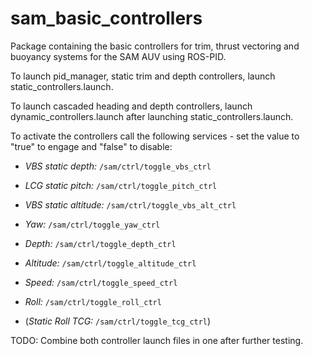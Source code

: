 # sam_basic_controllers

Package containing the basic controllers for trim, thrust vectoring and buoyancy systems for the SAM AUV using ROS-PID.

To launch pid_manager, static trim and depth controllers, launch static_controllers.launch.

To launch cascaded heading and depth controllers, launch dynamic_controllers.launch after launching static_controllers.launch.

To activate the controllers call the following services - set the value to "true" to engage and "false" to disable:

  - _VBS static depth:_ ```/sam/ctrl/toggle_vbs_ctrl```
  
  - _LCG static pitch:_ ```/sam/ctrl/toggle_pitch_ctrl```
  
  - _VBS static altitude:_ ```/sam/ctrl/toggle_vbs_alt_ctrl```
  
  - _Yaw:_ ```/sam/ctrl/toggle_yaw_ctrl```
  
  - _Depth:_ ```/sam/ctrl/toggle_depth_ctrl```
  
  - _Altitude:_ ```/sam/ctrl/toggle_altitude_ctrl```
  
  - _Speed:_ ```/sam/ctrl/toggle_speed_ctrl```
  
  - _Roll:_ ```/sam/ctrl/toggle_roll_ctrl```
  
  - (_Static Roll TCG:_ ```/sam/ctrl/toggle_tcg_ctrl```) 

TODO: Combine both controller launch files in one after further testing.

